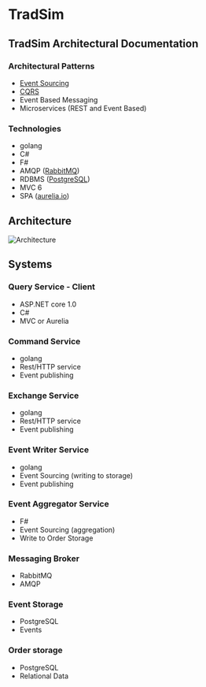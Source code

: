 # TradSim

## TradSim Architectural Documentation

### Architectural Patterns

- [Event Sourcing](https://msdn.microsoft.com/en-us/library/dn589792.aspx)
- [CQRS](https://msdn.microsoft.com/en-us/library/dn568103.aspx)
- Event Based Messaging
- Microservices (REST and Event Based)

### Technologies

- golang
- C#
- F#
- AMQP ([RabbitMQ](http://www.rabbitmq.com/))
- RDBMS ([PostgreSQL](https://www.postgresql.org/))
- MVC 6
- SPA ([aurelia.io](http://aurelia.io/))

## Architecture

![Architecture](https://raw.githubusercontent.com/tradsim/tradsim-arch/master/docs/arch/tradsim%20systems.png)

## Systems

### Query Service - Client

- ASP.NET core 1.0
- C#
- MVC or Aurelia

### Command Service

- golang
- Rest/HTTP service
- Event publishing

### Exchange Service

- golang
- Rest/HTTP service
- Event publishing

### Event Writer Service

- golang
- Event Sourcing (writing to storage)
- Event publishing

### Event Aggregator Service

- F#
- Event Sourcing (aggregation)
- Write to Order Storage

### Messaging Broker

- RabbitMQ
- AMQP

### Event Storage

- PostgreSQL
- Events

### Order storage

- PostgreSQL
- Relational Data